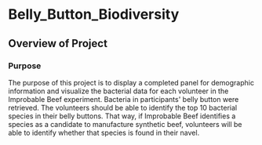 # Belly_Button_Biodiversity

## Overview of Project

### Purpose

The purpose of this project is to display a completed panel for demographic information and visualize the bacterial data for each volunteer in the Improbable Beef experiment. Bacteria in participants' belly button were retrieved. The volunteers should be able to identify the top 10 bacterial species in their belly buttons. That way, if Improbable Beef identifies a species as a candidate to manufacture synthetic beef, volunteers will be able to identify whether that species is found in their navel.